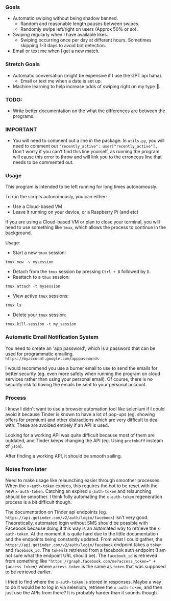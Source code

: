 ### Goals

- Automatic swiping without being shadow banned.
    - Random and reasonable length pauses between swipes.
    - Randomly swipe left/right on users (Approx 50% or so).
- Swiping regularly when I have available likes.
    - Swiping occurring once per day at different hours. Sometimes skipping 1-3 days to avoid bot detection.
- Email or text me when I get a new match.

### Stretch Goals

- Automatic conversation (might be expensive if I use the GPT api haha).
    - Email or text me when a date is set up.
- Machine learning to help increase odds of swiping right on my type 🥺.

### TODO:
- Write better documentation on the what the differences are between the programs.

### IMPORTANT

- You will need to comment out a line in the package: In `utils.py`, you will need to comment out `"recently_active": user["recently_active"],`. Don't worry if you can't find this line yourself, as running the program will cause this error to throw and will link you to the erroneous line that needs to be commented out.

### Usage

This program is intended to be left running for long times autonomously.

To run the scripts autonomously, you can either:
- Use a Cloud-based VM
- Leave it running on your device, or a Raspberry Pi (and etc)

If you are using a Cloud-based VM or plan to close your terminal, you will need to use something like `tmux`, which allows the process to continue in the background.

Usage:

- Start a new `tmux` session:
```
tmux new -s mysession
```
- Detach from the `tmux` session by pressing `Ctrl + B` followed by `D`.
- Reattach to a `tmux` session:
```
tmux attach -t mysession
```
- View active `tmux` sessions:
```
tmux ls
```
- Delete your `tmux` session:
```
tmux kill-session -t my_session
```

### Automatic Email Notification System

You need to create an 'app password', which is a password that can be used for programmatic emailing.
`https://myaccount.google.com/apppasswords`

I would recommend you use a burner email to use to send the emails for better security (eg. even more safety when running the program on cloud services rather than using your personal email). Of course, there is no security risk to having the emails be sent to your personal account.

### Process

I knew I didn't want to use a browser automation tool like selenium if I could avoid it because Tinder is known to have a lot of pop-ups (eg. showing offers for premium) and other distractions which are very difficult to deal with. These are avoided entirely if an API is used. 

Looking for a working API was quite difficult because most of them are outdated, and Tinder keeps changing the API (eg. Using `protobuff` insteam of `json`). 

After finding a working API, it should be smooth sailing.

### Notes from later

Need to make usage like relaunching easier through smoother processes. When the `x-auth-token` expires, this requires the bot to be reset with the 
new `x-auth-token`. Catching an expired `x-auth-token` and relaunching should be smoother. I think fully automating the `x-auth-token` regeneration 
process is a bit difficult though. 

The documentation on Tinder api endpoints (eg. `https://api.gotinder.com/v2/auth/login/facebook`) isn't very good. Theoretically, automated login without SMS should be possible with Facebook because doing it this way is an automated way to retrieve the `x-auth-token`. At the moment it is quite hard due to the little documentation and the endpoints being constantly updated. From what I could gather, the `https://api.gotinder.com/v2/auth/login/facebook` endpoint takes a `token` and `facebook_id`. The `token` is retrieved from a facebook auth endpoint (I am not sure what the endpoint URL should be). The `facebook_id` is retrieved from something like `"https://graph.facebook.com/me?access_token=" + {access_token}` where `access_token` is the same as `token` that was supposed to be retrieved earlier.

I tried to find where the `x-auth-token` is stored in responses. Maybe a way to do it would be to log in via selenium, retrieve the `x-auth-token`, and then just use the APIs from there? It is probably harder than it sounds though.